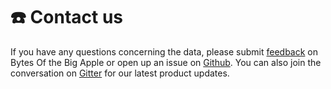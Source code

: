 # ☎️ Contact us

If you have any questions concerning the data, please submit [feedback](http://www.nyc.gov/open-data-feedback) on Bytes Of the Big Apple or open up an issue on [Github](https://github.com/nycplanning). You can also join the conversation on [Gitter](https://gitter.im/NYCPlanning/community) for our latest product updates.